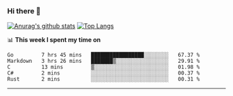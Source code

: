 ### Hi there 👋

<!--
**Yiwen-Chan/Yiwen-Chan** is a ✨ _special_ ✨ repository because its `README.md` (this file) appears on your GitHub profile.

Here are some ideas to get you started:

- 🔭 I’m currently working on ...
- 🌱 I’m currently learning ...
- 👯 I’m looking to collaborate on ...
- 🤔 I’m looking for help with ...
- 💬 Ask me about ...
- 📫 How to reach me: ...
- 😄 Pronouns: ...
- ⚡ Fun fact: ...
-->
[![Anurag's github stats](https://github-readme-stats.vercel.app/api?username=Yiwen-Chan)](https://github.com/anuraghazra/github-readme-stats)
[![Top Langs](https://github-readme-stats.vercel.app/api/top-langs/?username=Yiwen-Chan)](https://github.com/anuraghazra/github-readme-stats)

📊 **This week I spent my time on**
<!--START_SECTION:waka-->
```text
Go         7 hrs 45 mins   █████████████████░░░░░░░░   67.37 % 
Markdown   3 hrs 26 mins   ███████▒░░░░░░░░░░░░░░░░░   29.91 % 
C          13 mins         ▒░░░░░░░░░░░░░░░░░░░░░░░░   01.98 % 
C#         2 mins          ░░░░░░░░░░░░░░░░░░░░░░░░░   00.37 % 
Rust       2 mins          ░░░░░░░░░░░░░░░░░░░░░░░░░   00.31 % 
```
<!--END_SECTION:waka-->

***

